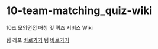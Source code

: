 # 10-team-matching_quiz-wiki
10조 모의면접 매칭 및 퀴즈 서비스 Wiki

팀 레포 [바로가기](https://github.com/orgs/100-hours-a-week/teams/10-1/repositories) 
팀 [바로가기](https://github.com/orgs/100-hours-a-week/teams)

